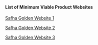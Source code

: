 #### List of Minimum Viable Product Websites

[Safha Golden Website 1](https://safha-web-git-safha-web-1-yat.vercel.app)

[Safha Golden Website 2](https://safha-web-git-safha-web-2-yat.vercel.app)

[Safha Golden Website 3](https://safha-web-git-safha-web-3-yat.vercel.app)
